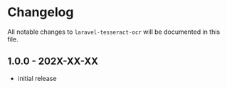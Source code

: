 # Changelog

All notable changes to `laravel-tesseract-ocr` will be documented in this file.

## 1.0.0 - 202X-XX-XX

- initial release

